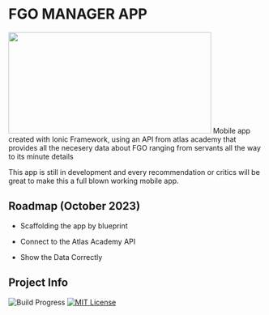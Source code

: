 
# FGO MANAGER APP

<img src="https://upload.wikimedia.org/wikipedia/commons/d/d1/Ionic_Logo.svg" width="400" height="200" />
Mobile app created with Ionic Framework, using an API from atlas academy that provides all the necesery data about FGO ranging from servants all the way to its minute details

This app is still in development and every recommendation or critics will be great to make this a full blown working mobile app.


## Roadmap (October 2023)

- Scaffolding the app by blueprint

- Connect to the Atlas Academy API

- Show the Data Correctly


## Project Info


![Build Progress](https://img.shields.io/badge/Build-Development-green
)
[![MIT License](https://img.shields.io/badge/License-MIT-green.svg)](https://choosealicense.com/licenses/mit/)

